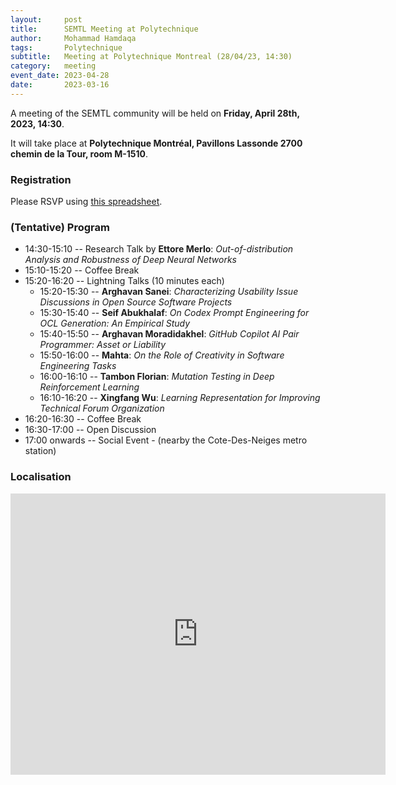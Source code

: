 ```yaml
---
layout:     post
title:      SEMTL Meeting at Polytechnique
author:     Mohammad Hamdaqa
tags: 		Polytechnique
subtitle:  	Meeting at Polytechnique Montreal (28/04/23, 14:30)
category:   meeting
event_date: 2023-04-28
date:       2023-03-16
---
```


A meeting of the SEMTL community will be held on **Friday, April 28th, 2023, 14:30**. 

It will take place at **Polytechnique Montréal, Pavillons Lassonde
2700 chemin de la Tour, room M-1510**.

### Registration

Please RSVP using [this spreadsheet](https://docs.google.com/spreadsheets/d/1fG5uRQbvPufsGLUAnelnuzTSneUVe6L1RDAD7ZTWeIE/edit#gid=2050364703).

### (Tentative) Program

- 14:30-15:10 -- Research Talk by **Ettore Merlo**: _Out-of-distribution Analysis and Robustness of Deep Neural Networks_
- 15:10-15:20 -- Coffee Break
- 15:20-16:20 -- Lightning Talks (10 minutes each)
  - 15:20-15:30 -- **Arghavan Sanei**: _Characterizing Usability Issue Discussions in Open Source Software Projects_
  - 15:30-15:40 -- **Seif Abukhalaf**: _On Codex Prompt Engineering for OCL Generation: An Empirical Study_
  - 15:40-15:50 -- **Arghavan Moradidakhel**: _GitHub Copilot AI Pair Programmer: Asset or Liability_
  - 15:50-16:00 -- **Mahta**: _On the Role of Creativity in Software Engineering Tasks_
  - 16:00-16:10 -- **Tambon Florian**: _Mutation Testing in Deep Reinforcement Learning_
  - 16:10-16:20 -- **Xingfang Wu**: _Learning Representation for Improving Technical Forum Organization_
- 16:20-16:30 -- Coffee Break
- 16:30-17:00 -- Open Discussion
- 17:00 onwards -- Social Event - (nearby the Cote-Des-Neiges metro station)

### Localisation

<iframe src="https://www.google.com/maps/embed?pb=!1m18!1m12!1m3!1d2796.250540863343!2d-73.61632032735199!3d45.505034918254005!2m3!1f0!2f0!3f0!3m2!1i1024!2i768!4f13.1!3m3!1m2!1s0x4cc9194cb10303d5%3A0x791522d52613d2db!2sLassonde%20Pavilion%20-%20Polytechnique%20Montreal!5e0!3m2!1sen!2sca!4v1679073738980!5m2!1sen!2sca" width="600" height="450" style="border:0;" allowfullscreen="" loading="lazy" referrerpolicy="no-referrer-when-downgrade"></iframe>
